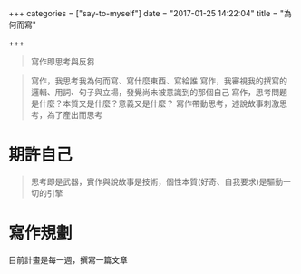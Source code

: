 +++
categories = ["say-to-myself"]
date = "2017-01-25 14:22:04"
title = "為何而寫"

+++

> 寫作即思考與反芻

<!-- toc -->
<!-- more -->


> 寫作，我思考我為何而寫、寫什麼東西、寫給誰
> 寫作，我審視我的撰寫的邏輯、用詞、句子與立場，發覺尚未被意識到的那個自己
> 寫作，思考問題是什麼？本質又是什麼？意義又是什麼？
> 寫作帶動思考，述說故事刺激思考，為了產出而思考

# 期許自己

> 思考即是武器，實作與說故事是技術，個性本質(好奇、自我要求)是驅動一切的引擎


# 寫作規劃
目前計畫是每一週，撰寫一篇文章
